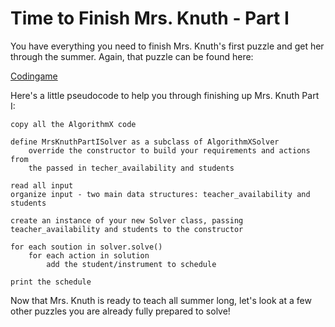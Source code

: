 # Time to Finish Mrs. Knuth - Part I

You have everything you need to finish Mrs. Knuth's first puzzle and get her through the summer. Again, that puzzle can be found here:

[Codingame](https://www.codingame.com/home)

Here's a little pseudocode to help you through finishing up Mrs. Knuth Part I:

```text
copy all the AlgorithmX code

define MrsKnuthPartISolver as a subclass of AlgorithmXSolver
    override the constructor to build your requirements and actions from
    the passed in techer_availability and students

read all input
organize input - two main data structures: teacher_availability and students

create an instance of your new Solver class, passing teacher_availability and students to the constructor

for each soution in solver.solve()
    for each action in solution
        add the student/instrument to schedule

print the schedule
```

Now that Mrs. Knuth is ready to teach all summer long, let's look at a few other puzzles you are already fully prepared to solve!
